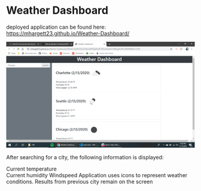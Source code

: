 # Weather Dashboard


deployed application can be found here: https://mhargett23.github.io/Weather-Dashboard/

![Weather Dashboard screen shot](images/weatherdashboardss.png)

After searching for a city, the following information is displayed:

Current temperature<br>
Current humidity
Windspeed
Application uses icons to represent weather conditions.
Results from previous city remain on the screen





